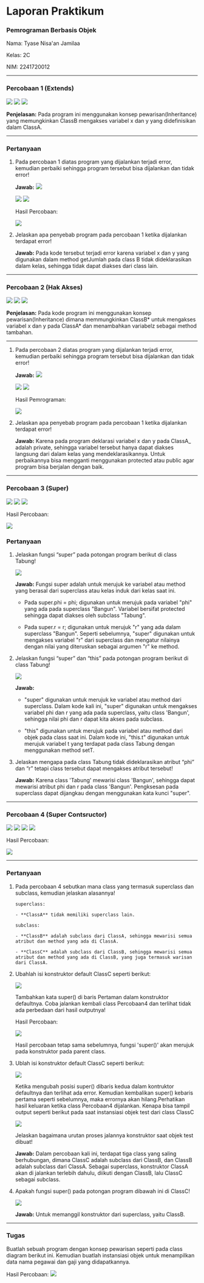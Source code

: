 # Laporan Praktikum

### Pemrograman Berbasis Objek

Nama: Tyase Nisa'an Jamilaa

Kelas: 2C

NIM: 2241720012

---

### Percobaan 1 (Extends)

<img src = "percobaan1(1).png">

<img src = "percobaan1(2).png">

<img src = "percobaan1(3).png">

**Penjelasan:** Pada program ini menggunakan konsep pewarisan(Inheritance) yang memungkinkan ClassB mengakses variabel x dan y yang didefinisikan dalam ClassA.

---

### Pertanyaan

1. Pada percobaan 1 diatas program yang dijalankan terjadi error, kemudian perbaiki sehingga program tersebut bisa dijalankan dan tidak error!

   **Jawab:**
   <img src = "P1_no1(3).png">

   <img src = "P1_no1(1).png">

   <img src = "P1_no1(4).png">

   Hasil Percobaan:

   <img src = "P1_no1(2).png">

2. Jelaskan apa penyebab program pada percobaan 1 ketika dijalankan terdapat error!

   **Jawab:** Pada kode tersebut terjadi error karena variabel x dan y yang digunakan dalam method getJumlah pada class B tidak dideklarasikan dalam kelas, sehingga tidak dapat diakses dari class lain.

---

### Percobaan 2 (Hak Akses)

<img src = "percobaan2(1).png">

<img src = "percobaan2(2).png">

<img src = "percobaan2(3).png">

**Penjelasan:** Pada kode program ini menggunakan konsep pewarisan(Inheritance) dimana memmungkinkan ClassB* untuk mengakses variabel x dan y pada ClassA* dan menambahkan variabelz sebagai method tambahan.

---

1.  Pada percobaan 2 diatas program yang dijalankan terjadi error, kemudian perbaiki sehingga program tersebut bisa dijalankan dan tidak error!

    **Jawab:**
    <img src = "P2_no1(1).png">

    <img src = "P2_no1(2).png">

    <img src = "P2_no1(3).png">

    Hasil Pemrograman:

    <img src = "P2_no1(4).png">

2.  Jelaskan apa penyebab program pada percobaan 1 ketika dijalankan terdapat error!

    **Jawab:** Karena pada program deklarasi variabel x dan y pada ClassA\_ adalah private, sehingga variabel tersebut hanya dapat diakses langsung dari dalam kelas yang mendeklarasikannya. Untuk perbaikannya bisa mengganti menggunakan protected atau public agar program bisa berjalan dengan baik.

---

### Percobaan 3 (Super)

<img src = "percobaan3(1).png">

<img src = "percobaan3(2).png">

<img src = "percobaan3(3).png">

Hasil Percobaan:

<img src = "percobaan3(4).png">

### Pertanyaan

1. Jelaskan fungsi “super” pada potongan program berikut di class Tabung!

   <img src = "P3_soal1.png">

   **Jawab:** Fungsi super adalah untuk merujuk ke variabel atau method yang berasal dari superclass atau kelas induk dari kelas saat ini.

   - Pada super.phi = phi; digunakan untuk merujuk pada variabel "phi" yang ada pada superclass "Bangun". Variabel bersifat protected sehingga dapat diakses oleh subclass "Tabung".

   - Pada super.r = r; digunakan untuk merujuk "r" yang ada dalam superclass "Bangun". Seperti sebelumnya, "super" digunakan untuk mengakses variabel "r" dari superclass dan mengatur nilainya dengan nilai yang diteruskan sebagai argumen "r" ke method.

2. Jelaskan fungsi “super” dan “this” pada potongan program berikut di class Tabung!

   <img src = "P3_soal2.png">

   **Jawab:**

   - "super" digunakan untuk merujuk ke variabel atau method dari superclass. Dalam kode kali ini, "super" digunakan untuk mengakses variabel phi dan r yang ada pada superclass, yaitu class 'Bangun', sehingga nilai phi dan r dapat kita akses pada subclass.

   - "this" digunakan untuk merujuk pada variabel atau method dari objek pada class saat ini. Dalam kode ini, "this.t" digunakan untuk merujuk variabel t yang terdapat pada class Tabung dengan menggunakan method setT.

3. Jelaskan mengapa pada class Tabung tidak dideklarasikan atribut “phi” dan “r” tetapi class tersebut dapat mengakses atribut tersebut!

   **Jawab:** Karena class 'Tabung' mewarisi class 'Bangun', sehingga dapat mewarisi atribut phi dan r pada class 'Bangun'. Pengksesan pada superclass dapat dijangkau dengan menggunakan kata kunci "super".

---

### Percobaan 4 (Super Contsructor)

<img src = "percobaan4(1).png">

<img src = "percobaan4(2).png">

<img src = "percobaan4(3).png">

<img src = "percobaan4(4).png">

Hasil Percobaan:

<img src = "percobaan4(5).png">

---

### Pertanyaan

1.  Pada percobaan 4 sebutkan mana class yang termasuk superclass dan subclass, kemudian
    jelaskan alasannya!

        superclass:

        - **ClassA** tidak memiliki superclass lain.

        subclass:

        - **ClassB** adalah subclass dari ClassA, sehingga mewarisi semua atribut dan method yang ada di ClassA.

        - **ClassC** adalah subclass dari ClassB, sehingga mewarisi semua atribut dan method yang ada di ClassB, yang juga termasuk warisan dari ClassA.

2.  Ubahlah isi konstruktor default ClassC seperti berikut:

    <img src = "P4_soal2.png">

    Tambahkan kata super() di baris Pertaman dalam konstruktor defaultnya. Coba jalankan
    kembali class Percobaan4 dan terlihat tidak ada perbedaan dari hasil outputnya!

    Hasil Percobaan:

    <img src = "percobaan4(5).png">

    Hasil percobaan tetap sama sebelumnya, fungsi 'super()' akan merujuk pada konstruktor pada parent class.

3.  Ublah isi konstruktor default ClassC seperti berikut:

    <img src = "P4_soal3(1).png">

    Ketika mengubah posisi super() dibaris kedua dalam kontruktor defaultnya dan terlihat ada error. Kemudian kembalikan super() kebaris pertama seperti sebelumnya, maka errornya akan hilang.Perhatikan hasil keluaran ketika class Percobaan4 dijalankan. Kenapa bisa tampil output seperti berikut pada saat instansiasi objek test dari class ClassC

    <img src = "P4_soal3(2).png">

    Jelaskan bagaimana urutan proses jalannya konstruktor saat objek test dibuat!

    **Jawab:** Dalam percobaan kali ini, terdapat tiga class yang saling berhubungan, dimana ClassC adalah subclass dari ClassB, dan ClassB adalah subclass dari ClassA. Sebagai superclass, konstruktor ClassA akan di jalankan terlebih dahulu, diikuti dengan ClassB, lalu ClassC sebagai subclass.

4.  Apakah fungsi super() pada potongan program dibawah ini di ClassC!

    <img src = "P4_soal4.png">

    **Jawab:** Untuk memanggil konstruktor dari superclass, yaitu ClassB.

---

### Tugas

Buatlah sebuah program dengan konsep pewarisan seperti pada class diagram berikut ini.
Kemudian buatlah instansiasi objek untuk menampilkan data nama pegawai dan gaji yang
didapatkannya.

Hasil Percobaan:
<img src = "Tugass.png">
